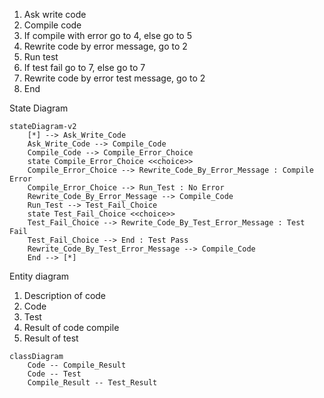 1. Ask write code
2. Compile code
3. If compile with error go to 4, else go to 5
4. Rewrite code by error message, go to 2
5. Run test
6. If test fail go to 7, else go to 7
7. Rewrite code by error test message, go to 2
8. End

State Diagram
```mermaid
stateDiagram-v2
    [*] --> Ask_Write_Code
    Ask_Write_Code --> Compile_Code
    Compile_Code --> Compile_Error_Choice
    state Compile_Error_Choice <<choice>>
    Compile_Error_Choice --> Rewrite_Code_By_Error_Message : Compile Error
    Compile_Error_Choice --> Run_Test : No Error
    Rewrite_Code_By_Error_Message --> Compile_Code
    Run_Test --> Test_Fail_Choice
    state Test_Fail_Choice <<choice>>
    Test_Fail_Choice --> Rewrite_Code_By_Test_Error_Message : Test Fail
    Test_Fail_Choice --> End : Test Pass
    Rewrite_Code_By_Test_Error_Message --> Compile_Code
    End --> [*]
 ```   

Entity diagram

1. Description of code
2. Code
3. Test
4. Result of code compile
5. Result of test
```mermaid
classDiagram
    Code -- Compile_Result
    Code -- Test
    Compile_Result -- Test_Result
```